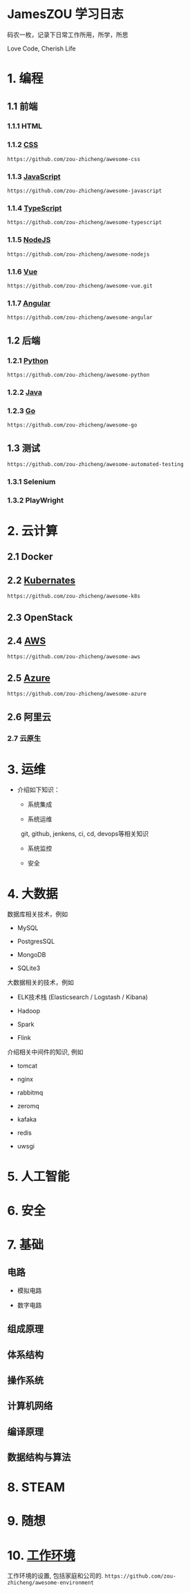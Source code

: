 # JamesZOU 学习日志

码农一枚，记录下日常工作所用，所学，所思

Love Code, Cherish Life

# 1. 编程

## 1.1 前端

### 1.1.1 HTML

### 1.1.2 [CSS](https://github.com/zou-zhicheng/awesome-css)
`https://github.com/zou-zhicheng/awesome-css`   

### 1.1.3 [JavaScript](https://github.com/zou-zhicheng/awesome-javascript)
`https://github.com/zou-zhicheng/awesome-javascript`

### 1.1.4 [TypeScript](https://github.com/zou-zhicheng/awesome-typescript)
`https://github.com/zou-zhicheng/awesome-typescript`

### 1.1.5 [NodeJS](https://github.com/zou-zhicheng/awesome-nodejs)
`https://github.com/zou-zhicheng/awesome-nodejs`

### 1.1.6 [Vue](https://github.com/zou-zhicheng/awesome-vue.git)
`https://github.com/zou-zhicheng/awesome-vue.git`

### 1.1.7 [Angular](https://github.com/zou-zhicheng/awesome-angular)
`https://github.com/zou-zhicheng/awesome-angular`

## 1.2 后端

### 1.2.1 [Python](python/index.md)
`https://github.com/zou-zhicheng/awesome-python`   

### 1.2.2 [Java](java/index.md)

### 1.2.3 [Go](go/index.md)
`https://github.com/zou-zhicheng/awesome-go`

## 1.3 测试
`https://github.com/zou-zhicheng/awesome-automated-testing`   

### 1.3.1 Selenium

### 1.3.2 PlayWright

# 2. 云计算

## 2.1 Docker

## 2.2 [Kubernates](https://github.com/zou-zhicheng/awesome-k8s)
`https://github.com/zou-zhicheng/awesome-k8s`

## 2.3 OpenStack

## 2.4 [AWS](https://github.com/zou-zhicheng/awesome-aws)
`https://github.com/zou-zhicheng/awesome-aws`  

## 2.5 [Azure](https://github.com/zou-zhicheng/awesome-azure)
`https://github.com/zou-zhicheng/awesome-azure`

## 2.6 阿里云

### 2.7 云原生



# 3. 运维

- 介绍如下知识：
  
  - 系统集成
  
  - 系统运维
  
    git, github, jenkens, ci, cd, devops等相关知识
  
  - 系统监控
  
  - 安全

# 4. 大数据

数据库相关技术，例如

- MySQL

- PostgresSQL

- MongoDB

- SQLite3

大数据相关的技术，例如

- ELK技术栈 (Elasticsearch / Logstash / Kibana)

- Hadoop

- Spark

- Flink

介绍相关中间件的知识, 例如

- tomcat

- nginx

- rabbitmq

- zeromq

- kafaka

- redis

- uwsgi

# 5. 人工智能

# 6. 安全

# 7. 基础

## 电路

- 模拟电路

- 数字电路

## 组成原理

## 体系结构

## 操作系统

## 计算机网络

## 编译原理

## 数据结构与算法

# 8. STEAM

# 9. 随想

# 10. [工作环境](https://github.com/zou-zhicheng/awesome-environment)
工作环境的设置, 包括家庭和公司的. 
`https://github.com/zou-zhicheng/awesome-environment`   